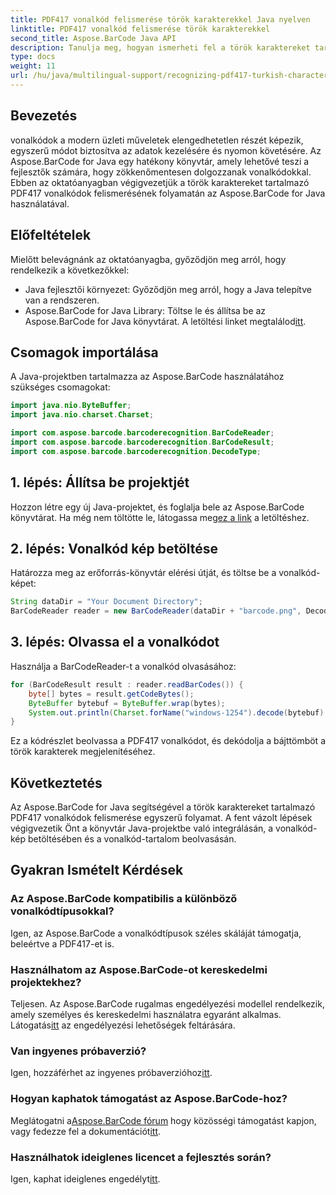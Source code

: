 ```yaml
---
title: PDF417 vonalkód felismerése török karakterekkel Java nyelven
linktitle: PDF417 vonalkód felismerése török karakterekkel
second_title: Aspose.BarCode Java API
description: Tanulja meg, hogyan ismerheti fel a török karaktereket tartalmazó PDF417 vonalkódokat Java nyelven az Aspose.BarCode segítségével. Könnyű integráció és hatékony dekódolási lehetőségek.
type: docs
weight: 11
url: /hu/java/multilingual-support/recognizing-pdf417-turkish-characters/
---
```


## Bevezetés

vonalkódok a modern üzleti műveletek elengedhetetlen részét képezik, egyszerű módot biztosítva az adatok kezelésére és nyomon követésére. Az Aspose.BarCode for Java egy hatékony könyvtár, amely lehetővé teszi a fejlesztők számára, hogy zökkenőmentesen dolgozzanak vonalkódokkal. Ebben az oktatóanyagban végigvezetjük a török karaktereket tartalmazó PDF417 vonalkódok felismerésének folyamatán az Aspose.BarCode for Java használatával.

## Előfeltételek

Mielőtt belevágnánk az oktatóanyagba, győződjön meg arról, hogy rendelkezik a következőkkel:

- Java fejlesztői környezet: Győződjön meg arról, hogy a Java telepítve van a rendszeren.
-  Aspose.BarCode for Java Library: Töltse le és állítsa be az Aspose.BarCode for Java könyvtárat. A letöltési linket megtalálod[itt](https://releases.aspose.com/barcode/java/).

## Csomagok importálása

A Java-projektben tartalmazza az Aspose.BarCode használatához szükséges csomagokat:

```java
import java.nio.ByteBuffer;
import java.nio.charset.Charset;

import com.aspose.barcode.barcoderecognition.BarCodeReader;
import com.aspose.barcode.barcoderecognition.BarCodeResult;
import com.aspose.barcode.barcoderecognition.DecodeType;
```

## 1. lépés: Állítsa be projektjét

 Hozzon létre egy új Java-projektet, és foglalja bele az Aspose.BarCode könyvtárat. Ha még nem töltötte le, látogassa meg[ez a link](https://releases.aspose.com/barcode/java/) a letöltéshez.

## 2. lépés: Vonalkód kép betöltése

Határozza meg az erőforrás-könyvtár elérési útját, és töltse be a vonalkód-képet:

```java
String dataDir = "Your Document Directory";
BarCodeReader reader = new BarCodeReader(dataDir + "barcode.png", DecodeType.PDF_417);
```

## 3. lépés: Olvassa el a vonalkódot

Használja a BarCodeReader-t a vonalkód olvasásához:

```java
for (BarCodeResult result : reader.readBarCodes()) {
    byte[] bytes = result.getCodeBytes();
    ByteBuffer bytebuf = ByteBuffer.wrap(bytes);
    System.out.println(Charset.forName("windows-1254").decode(bytebuf).toString());
}
```

Ez a kódrészlet beolvassa a PDF417 vonalkódot, és dekódolja a bájttömböt a török karakterek megjelenítéséhez.

## Következtetés

Az Aspose.BarCode for Java segítségével a török karaktereket tartalmazó PDF417 vonalkódok felismerése egyszerű folyamat. A fent vázolt lépések végigvezetik Önt a könyvtár Java-projektbe való integrálásán, a vonalkód-kép betöltésében és a vonalkód-tartalom beolvasásán.

## Gyakran Ismételt Kérdések

### Az Aspose.BarCode kompatibilis a különböző vonalkódtípusokkal?
Igen, az Aspose.BarCode a vonalkódtípusok széles skáláját támogatja, beleértve a PDF417-et is.

### Használhatom az Aspose.BarCode-ot kereskedelmi projektekhez?
 Teljesen. Az Aspose.BarCode rugalmas engedélyezési modellel rendelkezik, amely személyes és kereskedelmi használatra egyaránt alkalmas. Látogatás[itt](https://purchase.aspose.com/buy) az engedélyezési lehetőségek feltárására.

### Van ingyenes próbaverzió?
 Igen, hozzáférhet az ingyenes próbaverzióhoz[itt](https://releases.aspose.com/).

### Hogyan kaphatok támogatást az Aspose.BarCode-hoz?
 Meglátogatni a[Aspose.BarCode fórum](https://forum.aspose.com/c/barcode/13) hogy közösségi támogatást kapjon, vagy fedezze fel a dokumentációt[itt](https://reference.aspose.com/barcode/java/).

### Használhatok ideiglenes licencet a fejlesztés során?
 Igen, kaphat ideiglenes engedélyt[itt](https://purchase.aspose.com/temporary-license/).
